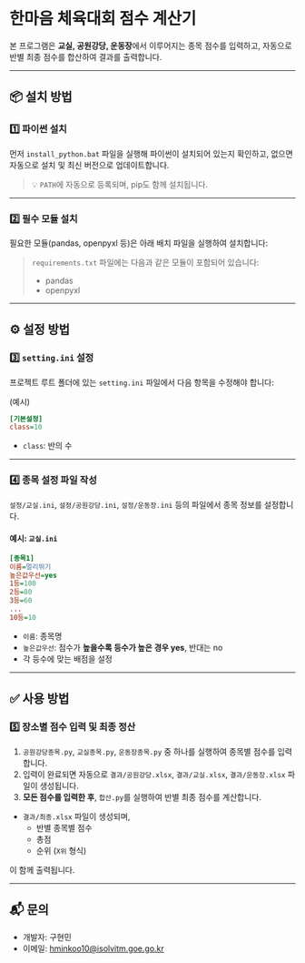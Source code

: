 # 한마음 체육대회 점수 계산기

본 프로그램은 **교실, 공원강당, 운동장**에서 이루어지는 종목 점수를 입력하고, 자동으로 반별 최종 점수를 합산하여 결과를 출력합니다.

---

## 📦 설치 방법

### 1️⃣ 파이썬 설치

먼저 `install_python.bat` 파일을 실행해 파이썬이 설치되어 있는지 확인하고, 없으면 자동으로 설치 및 최신 버전으로 업데이트합니다.

> 💡 `PATH`에 자동으로 등록되며, pip도 함께 설치됩니다.

---

### 2️⃣ 필수 모듈 설치

필요한 모듈(pandas, openpyxl 등)은 아래 배치 파일을 실행하여 설치합니다:

> `requirements.txt` 파일에는 다음과 같은 모듈이 포함되어 있습니다:
> - pandas
> - openpyxl

---

## ⚙️ 설정 방법

### 3️⃣ `setting.ini` 설정

프로젝트 루트 폴더에 있는 `setting.ini` 파일에서 다음 항목을 수정해야 합니다:

(예시)
```ini
[기본설정]
class=10
```

- `class`: 반의 수

---

### 4️⃣ 종목 설정 파일 작성

`설정/교실.ini`, `설정/공원강당.ini`, `설정/운동장.ini` 등의 파일에서 종목 정보를 설정합니다.

#### 예시: `교실.ini`

```ini
[종목1]
이름=멀리뛰기
높은값우선=yes
1등=100
2등=80
3등=60
...
10등=10
```

- `이름`: 종목명
- `높은값우선`: 점수가 **높을수록 등수가 높은 경우 yes**, 반대는 no
- 각 등수에 맞는 배점을 설정

---

## ✅ 사용 방법

### 5️⃣ 장소별 점수 입력 및 최종 정산

1. `공원강당종목.py`, `교실종목.py`, `운동장종목.py` 중 하나를 실행하여 종목별 점수를 입력합니다.
2. 입력이 완료되면 자동으로 `결과/공원강당.xlsx`, `결과/교실.xlsx`, `결과/운동장.xlsx` 파일이 생성됩니다.
3. **모든 점수를 입력한 후**, `합산.py`를 실행하여 반별 최종 점수를 계산합니다.

- `결과/최종.xlsx` 파일이 생성되며,
  - 반별 종목별 점수
  - 총점
  - 순위 (`X위` 형식)

이 함께 출력됩니다.

---

## 📬 문의

- 개발자: 구현민
- 이메일: hminkoo10@isolvitm.goe.go.kr